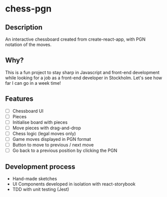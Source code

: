 # chess-pgn

## Description
An interactive chessboard created from create-react-app, with PGN notation of the moves.

## Why?

This is a fun project to stay sharp in Javascript and front-end development while looking for a job as a front-end developer in Stockholm. Let's see how far I can go in a week time!

## Features
- [ ] Chessboard UI
- [ ] Pieces
- [ ] Initialise board with pieces
- [ ] Move pieces with drag-and-drop
- [ ] Chess logic (legal moves only)
- [ ] Game moves displayed in PGN format
- [ ] Button to move to previous / next move
- [ ] Go back to a previous position by clicking the PGN

## Development process
- Hand-made sketches
- UI Components developed in isolation with react-storybook
- TDD with unit testing (Jest)
